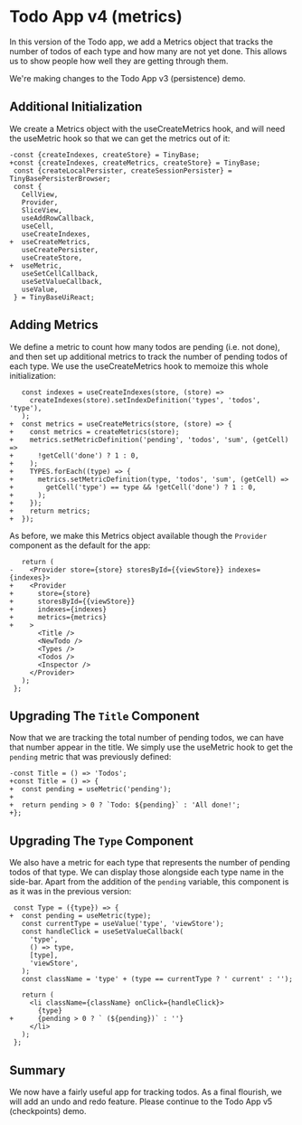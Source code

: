 # Todo App v4 (metrics)

In this version of the Todo app, we add a Metrics object that tracks the number
of todos of each type and how many are not yet done. This allows us to show
people how well they are getting through them.

We're making changes to the Todo App v3 (persistence) demo.

[base]: # 'Todo App v3 (persistence)'

## Additional Initialization

We create a Metrics object with the useCreateMetrics hook, and will need the
useMetric hook so that we can get the metrics out of it:

```diff-js
-const {createIndexes, createStore} = TinyBase;
+const {createIndexes, createMetrics, createStore} = TinyBase;
 const {createLocalPersister, createSessionPersister} = TinyBasePersisterBrowser;
 const {
   CellView,
   Provider,
   SliceView,
   useAddRowCallback,
   useCell,
   useCreateIndexes,
+  useCreateMetrics,
   useCreatePersister,
   useCreateStore,
+  useMetric,
   useSetCellCallback,
   useSetValueCallback,
   useValue,
 } = TinyBaseUiReact;
```

## Adding Metrics

We define a metric to count how many todos are pending (i.e. not done), and then
set up additional metrics to track the number of pending todos of each type. We
use the useCreateMetrics hook to memoize this whole initialization:

```diff-js
   const indexes = useCreateIndexes(store, (store) =>
     createIndexes(store).setIndexDefinition('types', 'todos', 'type'),
   );
+  const metrics = useCreateMetrics(store, (store) => {
+    const metrics = createMetrics(store);
+    metrics.setMetricDefinition('pending', 'todos', 'sum', (getCell) =>
+      !getCell('done') ? 1 : 0,
+    );
+    TYPES.forEach((type) => {
+      metrics.setMetricDefinition(type, 'todos', 'sum', (getCell) =>
+        getCell('type') == type && !getCell('done') ? 1 : 0,
+      );
+    });
+    return metrics;
+  });
```

As before, we make this Metrics object available though the `Provider` component
as the default for the app:

```diff-jsx
   return (
-    <Provider store={store} storesById={{viewStore}} indexes={indexes}>
+    <Provider
+      store={store}
+      storesById={{viewStore}}
+      indexes={indexes}
+      metrics={metrics}
+    >
       <Title />
       <NewTodo />
       <Types />
       <Todos />
       <Inspector />
     </Provider>
   );
 };
```

## Upgrading The `Title` Component

Now that we are tracking the total number of pending todos, we can have that
number appear in the title. We simply use the useMetric hook to get the
`pending` metric that was previously defined:

```diff-js
-const Title = () => 'Todos';
+const Title = () => {
+  const pending = useMetric('pending');
+
+  return pending > 0 ? `Todo: ${pending}` : 'All done!';
+};
```

## Upgrading The `Type` Component

We also have a metric for each type that represents the number of pending todos
of that type. We can display those alongside each type name in the side-bar.
Apart from the addition of the `pending` variable, this component is as it was
in the previous version:

```diff-jsx
 const Type = ({type}) => {
+  const pending = useMetric(type);
   const currentType = useValue('type', 'viewStore');
   const handleClick = useSetValueCallback(
     'type',
     () => type,
     [type],
     'viewStore',
   );
   const className = 'type' + (type == currentType ? ' current' : '');

   return (
     <li className={className} onClick={handleClick}>
       {type}
+      {pending > 0 ? ` (${pending})` : ''}
     </li>
   );
 };
```

## Summary

We now have a fairly useful app for tracking todos. As a final flourish, we will
add an undo and redo feature. Please continue to the Todo App v5 (checkpoints)
demo.

